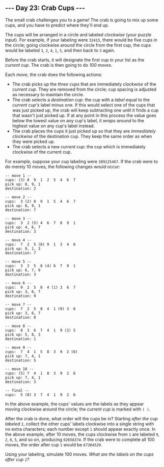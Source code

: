 ## --- Day 23: Crab Cups ---

The small crab challenges *you* to a game! The crab is going to mix up some cups, and you have to predict where they'll end up.

The cups will be arranged in a circle and labeled *clockwise* (your puzzle input). For example, if your labeling were `32415`, there would be five cups in the circle; going clockwise around the circle from the first cup, the cups would be labeled `3`, `2`, `4`, `1`, `5`, and then back to `3` again.

Before the crab starts, it will designate the first cup in your list as the *current cup*. The crab is then going to do *100 moves*.

Each *move*, the crab does the following actions:

- The crab picks up the *three cups* that are immediately *clockwise* of the *current cup*. They are removed from the circle; cup spacing is adjusted as necessary to maintain the circle.
- The crab selects a *destination cup*: the cup with a *label* equal to the *current cup's* label minus one. If this would select one of the cups that was just picked up, the crab will keep subtracting one until it finds a cup that wasn't just picked up. If at any point in this process the value goes below the lowest value on any cup's label, it *wraps around* to the highest value on any cup's label instead.
- The crab places the cups it just picked up so that they are *immediately clockwise* of the destination cup. They keep the same order as when they were picked up.
- The crab selects a new *current cup*: the cup which is immediately clockwise of the current cup.

For example, suppose your cup labeling were `389125467`. If the crab were to do merely 10 moves, the following changes would occur:


```
-- move 1 --
cups: (3) 8  9  1  2  5  4  6  7 
pick up: 8, 9, 1
destination: 2

-- move 2 --
cups:  3 (2) 8  9  1  5  4  6  7 
pick up: 8, 9, 1
destination: 7

-- move 3 --
cups:  3  2 (5) 4  6  7  8  9  1 
pick up: 4, 6, 7
destination: 3

-- move 4 --
cups:  7  2  5 (8) 9  1  3  4  6 
pick up: 9, 1, 3
destination: 7

-- move 5 --
cups:  3  2  5  8 (4) 6  7  9  1 
pick up: 6, 7, 9
destination: 3

-- move 6 --
cups:  9  2  5  8  4 (1) 3  6  7 
pick up: 3, 6, 7
destination: 9

-- move 7 --
cups:  7  2  5  8  4  1 (9) 3  6 
pick up: 3, 6, 7
destination: 8

-- move 8 --
cups:  8  3  6  7  4  1  9 (2) 5 
pick up: 5, 8, 3
destination: 1

-- move 9 --
cups:  7  4  1  5  8  3  9  2 (6)
pick up: 7, 4, 1
destination: 5

-- move 10 --
cups: (5) 7  4  1  8  3  9  2  6 
pick up: 7, 4, 1
destination: 3

-- final --
cups:  5 (8) 3  7  4  1  9  2  6 

```

In the above example, the cups' values are the labels as they appear moving clockwise around the circle; the *current cup* is marked with `( )`.

After the crab is done, what order will the cups be in? Starting *after the cup labeled `1`*, collect the other cups' labels clockwise into a single string with no extra characters; each number except `1` should appear exactly once. In the above example, after 10 moves, the cups clockwise from `1` are labeled `9`, `2`, `6`, `5`, and so on, producing *`92658374`*. If the crab were to complete all 100 moves, the order after cup `1` would be *`67384529`*.

Using your labeling, simulate 100 moves. *What are the labels on the cups after cup `1`?*

